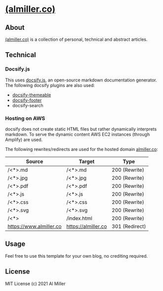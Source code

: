 # <a href="https://almiller.co/" target="__blank">(almiller.co)</a>

##  About

<p>
<a href="https://almiller.co/" target="__blank">(almiller.co)</a> is a collection of personal, technical and abstract articles.
</p>

##  Technical

###    Docsify.js

This uses <a href="https://docsify.js.org/" target="__blank">docsify.js</a>, an open-source markdown documentation generator. The following docsify plugins are also used:

- <a href="https://jhildenbiddle.github.io/docsify-themeable/#/" target="__blank">docsify-themeable</a>
- <a href="https://github.com/erickjx/docsify-footer-enh" target="__blank">docsify-footer</a>
- docsify-search

###    Hosting on AWS

<p>
docsify does not create static HTML files but rather dynamically interprets markdown. To serve the dynamic content AWS EC2 instances (through Amplify) are used.
</p>
<p>
The following rewrites/redirects are used for the hosted domain <a href="https://almiller.co/" target="__blank">almiller.co</a>:
</p>

| Source   | Target      | Type          |
| -------- | ----------- | ------------- |
| /<*>.md  | /<*>.md     | 200 (Rewrite) |
| /<*>.jpg | /<*>.jpg    | 200 (Rewrite) |
| /<*>.pdf | /<*>.pdf    | 200 (Rewrite) |
| /<*>.js | /<*>.js    | 200 (Rewrite) |
| /<*>.css | /<*>.css    | 200 (Rewrite) |
| /<*>.svg | /<*>.svg    | 200 (Rewrite) |
| /<*>     | /index.html | 200 (Rewrite) |
| https://www.almiller.co    | https://almiller.co | 301 (Redirect) |

##  Usage

Feel free to use this template for your own blog, no crediting required.

##  License

MIT License (c) 2021 Al Miller
